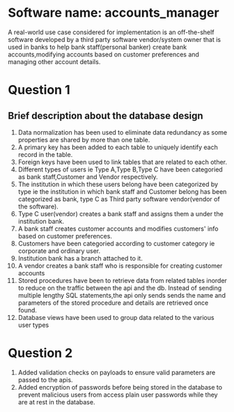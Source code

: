 # Software name: accounts_manager
A real-world use case considered for implementation is an off-the-shelf software developed by a third party software vendor/system 
owner that is used in banks to help bank staff(personal banker) create bank accounts,modifying accounts based on customer preferences and managing 
other account details. 
# Question 1
  Brief description about the database design
  --------------------------------------------
1. Data normalization has been used to eliminate data redundancy as some properties are shared by more than one table. 
2. A primary key has been added to each table to uniquely identify each record in the table.
3. Foreign keys have been used to link tables that are related to each other.
4. Different types of users ie Type A,Type B,Type C have been categoried as bank staff,Customer and Vendor respectively.
5. The institution in which these users belong have been categorized by type ie the institution in which bank staff and Customer belong 
   has been categorized as bank, type C as Third party software vendor(vendor of the software).
6. Type C user(vendor) creates a bank staff  and assigns them a  under the institution bank.
7. A bank staff creates  customer accounts and modifies customers' info based on customer preferences.
8. Customers have been categoried according to customer category ie corporate and ordinary user.
9. Institution bank has a branch attached to it.
10. A vendor creates a bank staff who is responsible for creating customer accounts
11. Stored procedures have been to retrieve data from related tables  inorder to reduce on the traffic between the api and the db.
    Instead of sending multiple lengthy SQL statements,the api only sends sends the name and parameters of the stored procedure
	and details are retrieved once found.
12. Database views have been used to group data related to the various user types 

 # Question 2
 1. Added validation checks on payloads to ensure valid parameters are passed to the apis.
 2. Added encryption of passwords before being stored in the database to prevent malicious users from access plain user passwords 
    while they are at rest in the database.